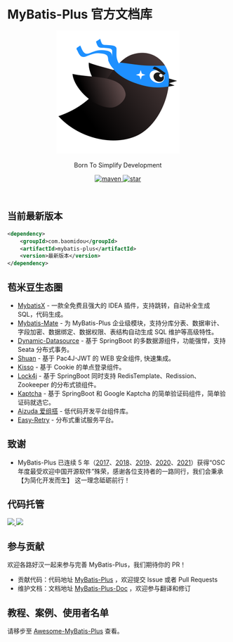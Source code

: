 # MyBatis-Plus 官方文档库

<p align="center">
  <a href="https://github.com/baomidou/mybatis-plus">
   <img alt="Mybatis-Plus-Logo" src="https://raw.githubusercontent.com/baomidou/logo/master/mybatis-plus-logo-new-mini.png">
  </a>
</p>

<p align="center">
  Born To Simplify Development
</p>

<p align="center">
  <a href="https://search.maven.org/#search%7Cga%7C1%7Cg%3A%22com.baomidou%22%20AND%20a%3A%22mybatis-plus%22">
    <img alt="maven" class="no-zoom" src="https://img.shields.io/maven-central/v/com.baomidou/mybatis-plus.svg?style=for-the-badge">
  </a>

  <a href="https://github.com/baomidou/mybatis-plus">
    <img alt="star" class="no-zoom" src="https://img.shields.io/github/stars/baomidou/mybatis-plus?style=for-the-badge">
  </a>
</p>

<br/>

## 当前最新版本

```xml
<dependency>
    <groupId>com.baomidou</groupId>
    <artifactId>mybatis-plus</artifactId>
    <version>最新版本</version>
</dependency>
```

## 苞米豆生态圈

- [MybatisX](https://github.com/baomidou/MybatisX) - 一款全免费且强大的 IDEA 插件，支持跳转，自动补全生成 SQL，代码生成。
- [Mybatis-Mate](https://gitee.com/baomidou/mybatis-mate-examples) - 为 MyBatis-Plus 企业级模块，支持分库分表、数据审计、字段加密、数据绑定、数据权限、表结构自动生成 SQL 维护等高级特性。
- [Dynamic-Datasource](https://gitee.com/baomidou/dynamic-datasource-spring-boot-starter) - 基于 SpringBoot 的多数据源组件，功能强悍，支持 Seata 分布式事务。
- [Shuan](https://gitee.com/baomidou/shaun) - 基于 Pac4J-JWT 的 WEB 安全组件, 快速集成。
- [Kisso](https://github.com/baomidou/kisso) - 基于 Cookie 的单点登录组件。
- [Lock4j](https://gitee.com/baomidou/lock4j) - 基于 SpringBoot 同时支持 RedisTemplate、Redission、Zookeeper 的分布式锁组件。
- [Kaptcha](https://gitee.com/baomidou/kaptcha-spring-boot-starter) - 基于 SpringBoot 和 Google Kaptcha 的简单验证码组件，简单验证码就选它。
- [Aizuda 爱组搭](https://gitee.com/aizuda) - 低代码开发平台组件库。
- [Easy-Retry](https://www.easyretry.com/) - 分布式重试服务平台。

## 致谢

- MyBatis-Plus 已连续 5 年（[2017](https://www.oschina.net/project/top_cn_2017)、[2018](https://www.oschina.net/project/top_cn_2018)、[2019](https://www.oschina.net/project/top_cn_2019)、[2020](https://www.oschina.net/project/top_cn_2020)、[2021](https://www.oschina.net/project/top_cn_2021)）获得“OSC 年度最受欢迎中国开源软件”殊荣，感谢各位支持者的一路同行，我们会秉承 【为简化开发而生】 这一理念砥砺前行！

## 代码托管

<a target="_blank" href="https://gitee.com/baomidou/mybatis-plus">
  <img src="https://aizanzhu.aizuda.com/v1/badge/svg?url=https://gitee.com/baomidou/mybatis-plus">
</a>

<a target="_blank" href="https://github.com/baomidou/mybatis-plus">
  <img src="https://aizanzhu.aizuda.com/v1/badge/svg?url=https://github.com/baomidou/mybatis-plus">
</a>

## 参与贡献

欢迎各路好汉一起来参与完善 MyBatis-Plus，我们期待你的 PR！

- 贡献代码：代码地址 [MyBatis-Plus](https://github.com/baomidou/mybatis-plus) ，欢迎提交 Issue 或者 Pull Requests
- 维护文档：文档地址 [MyBatis-Plus-Doc](https://github.com/baomidou/mybatis-plus-doc) ，欢迎参与翻译和修订

## 教程、案例、使用者名单

请移步至 [Awesome-MyBatis-Plus](https://github.com/baomidou/awesome-mybatis-plus) 查看。
